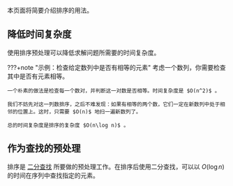 本页面将简要介绍排序的用法。

## 降低时间复杂度

使用排序预处理可以降低求解问题所需要的时间复杂度。

???+note "示例：检查给定数列中是否有相等的元素"
    考虑一个数列，你需要检查其中是否有元素相等。

    一个朴素的做法是检查每一个数对，并判断这一对数是否相等。时间复杂度是 $O(n^2)$ 。

    我们不妨先对这一列数排序，之后不难发现：如果有相等的两个数，它们一定在新数列中处于相邻的位置上。这时，只需要 $O(n)$ 地扫一遍新数列了。

    总的时间复杂度是排序的复杂度 $O(n\log n)$ 。

## 作为查找的预处理

排序是 [二分查找](./binary.md) 所要做的预处理工作。在排序后使用二分查找，可以以 $O(\log n)$ 的时间在序列中查找指定的元素。
